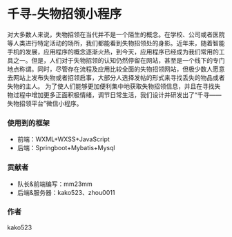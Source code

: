 # 千寻-失物招领小程序
对大多数人来说，失物招领在当代并不是一个陌生的概念。在学校、公司或者医院等人类进行特定活动的场所，我们都能看到失物招领处的身影。近年来，随着智能手机的发展，应用程序的概念逐渐火热，到今天，应用程序已经成为我们常用的工具之一。但是，人们对于失物招领的认知仍然停留在网站，甚至是一个线下的专门地点称谓。同时，尽管存在流程及应用比较全面的失物招领网站，但极少数人愿意去网站上发布失物或者招领启事，大部分人选择发帖的形式来寻找丢失的物品或者失物的主人。
为了使人们能够更加便利集中地获取失物招领信息，并且在寻找失物过程中增加更多正面积极情绪，调节日常生活，我们设计并研发出了“千寻——失物招领平台”微信小程序。
### 使用到的框架
- 前端：WXML+WXSS+JavaScript
- 后端：Springboot+Mybatis+Mysql
### 贡献者
- 队长&前端编写：mm23mm
- 后端&服务器：kako523、zhou0011
### 作者
kako523
